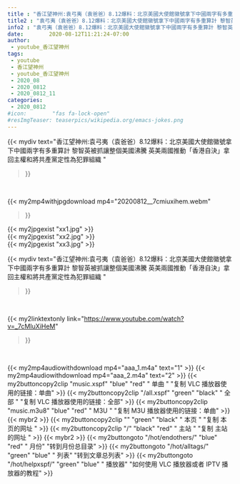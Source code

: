 ```yaml
---
title : "香江望神州:袁弓夷（袁爸爸）8.12爆料：北京美國大使館徽號拿下中國兩字有多重算計 黎智英被抓讓整個美國沸騰 英美兩國推動「香港自決」拿回主權和將共產黨定性為犯罪組織 "
title2 : "袁弓夷（袁爸爸）8.12爆料：北京美國大使館徽號拿下中國兩字有多重算計 黎智英被抓讓整個美國沸騰 英美兩國推動「香港自決」拿回主權和將共產黨定性為犯罪組織 "
info2 : "袁弓夷（袁爸爸）8.12爆料：北京美國大使館徽號拿下中國兩字有多重算計 黎智英被抓讓整個美國沸騰 英美兩國推動「香港自決」拿回主權和將共產黨定性為犯罪組織 "
date:        2020-08-12T11:21:24-07:00
author:
 - youtube_香江望神州
tags:
 - youtube
 - 香江望神州
 - youtube_香江望神州
 - 2020_08
 - 2020_0812
 - 2020_0812_11
categories:
 - 2020_0812
#icon:        "fas fa-lock-open"
#resImgTeaser: teaserpics/wikipedia.org/emacs-jokes.png
---
```


{{< mydiv text="香江望神州:袁弓夷（袁爸爸）8.12爆料：北京美國大使館徽號拿下中國兩字有多重算計 黎智英被抓讓整個美國沸騰 英美兩國推動「香港自決」拿回主權和將共產黨定性為犯罪組織 "
>}}
<br>


{{< my2mp4withjpgdownload mp4="20200812__7cmiuxihem.webm"
>}}

{{< my2jpgexist "xx1.jpg" >}}<br>
{{< my2jpgexist "xx2.jpg" >}}<br>
{{< my2jpgexist "xx3.jpg" >}}<br>



{{< mydiv text="香江望神州:袁弓夷（袁爸爸）8.12爆料：北京美國大使館徽號拿下中國兩字有多重算計 黎智英被抓讓整個美國沸騰 英美兩國推動「香港自決」拿回主權和將共產黨定性為犯罪組織 "
>}}
<br>

{{< my2linktextonly link="https://www.youtube.com/watch?v=_7cMIuXiHeM"
>}}


<br>

{{< my2mp4audiowithdownload mp4="aaa_1.m4a"    text="1" >}}
{{< my2mp4audiowithdownload mp4="aaa_2.m4a"    text="2" >}}
{{< my2buttoncopy2clip "music.xspf"        "blue"   "red"    " 单曲 "  "复制 VLC 播放器使用的链接：单曲" >}} {{< my2buttoncopy2clip "/all.xspf"         "green"  "black"  " 全部 "  "复制 VLC 播放器使用的链接：全部" >}} {{< my2buttoncopy2clip "music.m3u8"        "blue"   "red"    " M3U  "    "复制 M3U 播放器使用的链接：单曲" >}} {{< mybr2 >}} {{< my2buttoncopy2clip ""                  "green"  "black"  " 本页 "    "复制 本页的网址 " >}} {{< my2buttoncopy2clip "/"                 "black"  "red"    " 主站 "    "复制 主站的网址 " >}} {{< mybr2 >}} {{< my2buttongoto      "/hot/endothers/"   "blue"   "red"    " 月份"   "转到月份总目录" >}} {{< my2buttongoto      "/hot/alltags/"     "green"  "blue"   " 列表"   "转到文章总列表" >}} {{< my2buttongoto      "/hot/helpxspf/"    "green"  "blue"   " 播放器" "如何使用 VLC 播放器或者 IPTV 播放器的教程" >}} 
